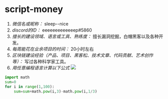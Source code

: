 # script-money

1. *微信名或昵称：* sleep--nice
2. *discord的ID：* eeeeeeeeeeeeep#5860
3. *擅长的建设领域、语言或工具、熟练度：* 擅长漏洞挖掘，白帽黑客以及各种开发。
4. *每周能花在业余项目的时间：* 20小时左右
5. *区块链建设经验（产品、项目、黑客松、技术文章、代码贡献、艺术创作等）：* 写过各种科学家工具。
6. *用任意编程语言计算以下公式*
![](https://latex.codecogs.com/svg.image?\sum_{n=1}^{100}\left&space;(n^{3}-\sqrt[3]{n}&space;\right&space;))

```python
import math
sum=0
for i in range(1,100):
    sum=sum+math.pow(i,3)-math.pow(i,1/3)
```
